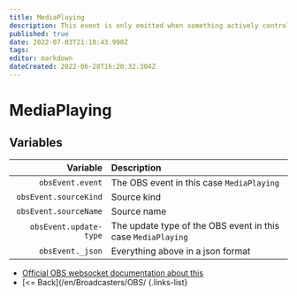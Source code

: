 ```yaml
---
title: MediaPlaying
description: This event is only emitted when something actively controls the media/VLC source. In other words, the source will never emit this on its own naturally.
published: true
date: 2022-07-03T21:10:43.990Z
tags: 
editor: markdown
dateCreated: 2022-06-28T16:20:32.304Z
---
```


# MediaPlaying

## Variables

| Variable | Description |
|---------:|:------------|
| `obsEvent.event` | The OBS event in this case `MediaPlaying`
| `obsEvent.sourceKind` | Source kind
| `obsEvent.sourceName` | Source name
| `obsEvent.update-type` | The update type of the OBS event in this case `MediaPlaying`
| `obsEvent._json` | Everything above in a json format

* [Official OBS websocket documentation about this](https://github.com/obsproject/obs-websocket/blob/4.x-current/docs/generated/protocol.md#mediaplaying)
* [<= Back](/en/Broadcasters/OBS/
{.links-list}